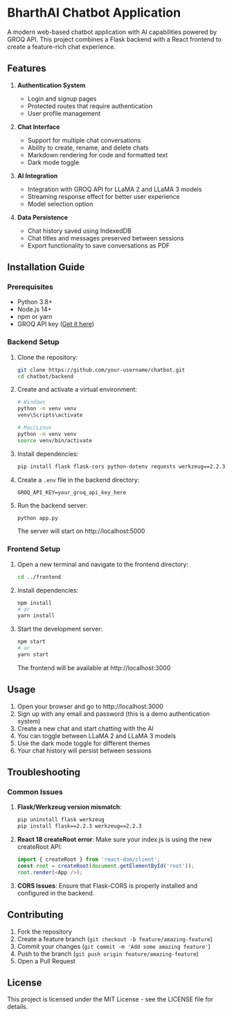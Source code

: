# BharthAI Chatbot Application

A modern web-based chatbot application with AI capabilities powered by GROQ API. This project combines a Flask backend with a React frontend to create a feature-rich chat experience.

## Features

1. **Authentication System**
   * Login and signup pages
   * Protected routes that require authentication
   * User profile management

2. **Chat Interface**
   * Support for multiple chat conversations
   * Ability to create, rename, and delete chats
   * Markdown rendering for code and formatted text
   * Dark mode toggle

3. **AI Integration**
   * Integration with GROQ API for LLaMA 2 and LLaMA 3 models
   * Streaming response effect for better user experience
   * Model selection option

4. **Data Persistence**
   * Chat history saved using IndexedDB
   * Chat titles and messages preserved between sessions
   * Export functionality to save conversations as PDF

## Installation Guide

### Prerequisites
- Python 3.8+
- Node.js 14+
- npm or yarn
- GROQ API key ([Get it here](https://groq.com))

### Backend Setup

1. Clone the repository:
   ```bash
   git clone https://github.com/your-username/chatbot.git
   cd chatbot/backend
   ```

2. Create and activate a virtual environment:
   ```bash
   # Windows
   python -m venv venv
   venv\Scripts\activate

   # Mac/Linux
   python -m venv venv
   source venv/bin/activate
   ```

3. Install dependencies:
   ```bash
   pip install flask flask-cors python-dotenv requests werkzeug==2.2.3
   ```

4. Create a `.env` file in the backend directory:
   ```
   GROQ_API_KEY=your_groq_api_key_here
   ```

5. Run the backend server:
   ```bash
   python app.py
   ```
   The server will start on http://localhost:5000

### Frontend Setup

1. Open a new terminal and navigate to the frontend directory:
   ```bash
   cd ../frontend
   ```

2. Install dependencies:
   ```bash
   npm install
   # or
   yarn install
   ```

3. Start the development server:
   ```bash
   npm start
   # or
   yarn start
   ```
   The frontend will be available at http://localhost:3000

## Usage

1. Open your browser and go to http://localhost:3000
2. Sign up with any email and password (this is a demo authentication system)
3. Create a new chat and start chatting with the AI
4. You can toggle between LLaMA 2 and LLaMA 3 models
5. Use the dark mode toggle for different themes
6. Your chat history will persist between sessions

## Troubleshooting

### Common Issues

1. **Flask/Werkzeug version mismatch**:
   ```bash
   pip uninstall flask werkzeug
   pip install flask==2.2.3 werkzeug==2.2.3
   ```

2. **React 18 createRoot error**:
   Make sure your index.js is using the new createRoot API:
   ```javascript
   import { createRoot } from 'react-dom/client';
   const root = createRoot(document.getElementById('root'));
   root.render(<App />);
   ```

3. **CORS Issues**:
   Ensure that Flask-CORS is properly installed and configured in the backend.

## Contributing

1. Fork the repository
2. Create a feature branch (`git checkout -b feature/amazing-feature`)
3. Commit your changes (`git commit -m 'Add some amazing feature'`)
4. Push to the branch (`git push origin feature/amazing-feature`)
5. Open a Pull Request

## License

This project is licensed under the MIT License - see the LICENSE file for details.

